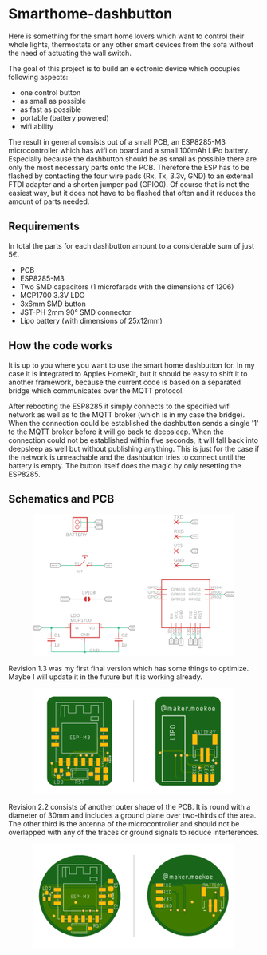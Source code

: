 # Smarthome-dashbutton

Here is something for the smart home lovers which want to control their whole lights, thermostats or any other smart devices from the sofa without the need of actuating the wall switch.

The goal of this project is to build an electronic device which occupies following aspects:
- one control button
- as small as possible
- as fast as possible
- portable (battery powered)
- wifi ability

The result in general consists out of a small PCB, an ESP8285-M3 microcontroller which has wifi on board and a small 100mAh LiPo battery. Especially because the dashbutton should be as small as possible there are only the most necessary parts onto the PCB. Therefore the ESP has to be flashed by contacting the four wire pads (Rx, Tx, 3.3v, GND) to an external FTDI adapter and a shorten jumper pad (GPIO0). Of course that is not the easiest way, but it does not have to be flashed that often and it reduces the amount of parts needed.

## Requirements

In total the parts for each dashbutton amount to a considerable sum of just 5€.

- PCB
- ESP8285-M3
- Two SMD capacitors (1 microfarads with the dimensions of 1206)
- MCP1700 3.3V LDO
- 3x6mm SMD button
- JST-PH 2mm 90° SMD connector
- Lipo battery (with dimensions of 25x12mm)

## How the code works

It is up to you where you want to use the smart home dashbutton for. In my case it is integrated to Apples HomeKit, but it should be easy to shift it to another framework, because the current code is based on a separated bridge which communicates over the MQTT protocol.


After rebooting the ESP8285 it simply connects to the specified wifi network as well as to the MQTT broker (which is in my case the bridge). When the connection could be established the dashbutton sends a single '1' to the MQTT broker before it will go back to deepsleep. When the connection could not be established within five seconds, it will fall back into deepsleep as well but without publishing anything. This is just for the case if the network is unreachable and the dashbutton tries to connect until the battery is empty. The button itself does the magic by only resetting the ESP8285.


## Schematics and PCB


<center><img src="images/schematics.png" width="80%"></center>

Revision 1.3 was my first final version which has some things to optimize. Maybe I will update it in the future but it is working already.

<center><img src="images/Dashbutton.png" width="80%"></center>

Revision 2.2 consists of another outer shape of the PCB. It is round with a diameter of 30mm and includes a ground plane over two-thirds of the area. The other third is the antenna of the microcontroller and should not be overlapped with any of the traces or ground signals to reduce interferences.

<center><img src="images/Dashbutton_round.png" width="80%"></center>
